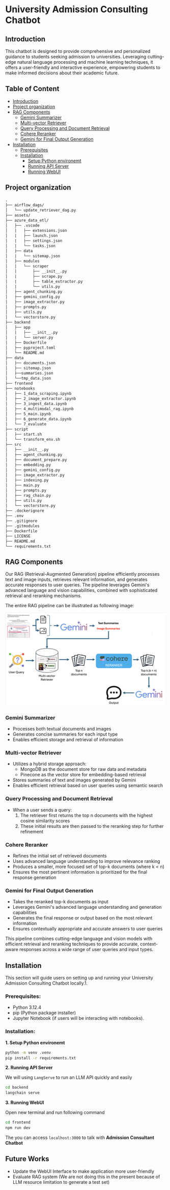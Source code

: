 # University Admission Consulting Chatbot

## Introduction

This chatbot is designed to provide comprehensive and personalized guidance to students seeking admission to universities. Leveraging cutting-edge natural language processing and machine learning techniques, it offers a user-friendly and interactive experience, empowering students to make informed decisions about their academic future.

## Table of Content

- [Introduction](#introduction)
- [Project organization](#project-organization)
- [RAG Components](#rag-components)
  - [Gemini Summarizer](#gemini-summarizer)
  - [Multi-vector Retriever](#multi-vector-retriever)
  - [Query Processing and Document Retrieval](#query-processing-and-document-retrieval)
  - [Cohere Reranker](#cohere-reranker)
  - [Gemini for Final Output Generation](#gemini-for-final-output-generation)
- [Installation](#installation)
  - [Prerequisites](#prerequisites)
  - [Installation](#installation)
    - [Setup Python environemt](#setup-python-environemt)
    - [Running API Server](#running-api-server)
    - [Running WebUI](#running-webui)

## Project organization

```
.
├── airflow_dags/
│   └── update_retriever_dag.py
├── assets/
├── azure_data_etl/
│   ├── .vscode
│   |   ├── extensions.json
│   |   ├── launch.json
│   |   ├── settings.json
│   |   └── tasks.json
│   ├── data
│   |   └── sitemap.json
│   ├── modules
│   |   └── scraper
│   |       ├── __init__.py
│   |       ├── scrape.py
│   |       ├── table_extractor.py
│   |       └── utils.py
│   ├── agent_chunking.py
│   ├── gemini_config.py
│   ├── image_extractor.py
│   ├── prompts.py
│   ├── utils.py
│   └── vectorstore.py
├── backend
│   ├── app
│   |   ├── __init__.py
│   |   └── server.py
│   ├── Dockerfile
│   ├── pyproject.toml
│   └── README.md
├── data
│   ├── documents.json
│   ├── sitemap.json
│   ├──summaries.json
│   └──tmp_data.json
├── frontend 
├── notebooks
│   ├── 1_data_scraping.ipynb
│   ├── 2_image_extractor.ipynb
│   ├── 3_ingest_data.ipynb
│   ├── 4_multimodal_rag.ipynb
│   ├── 5_main.ipynb
│   ├── 6_generate_data.ipynb
│   └── 7_evaluate
├── script
│   ├── start.sh
│   └── transform_env.sh
├── src
│   ├── __init__.py
│   ├── agent_chunking.py
│   ├── document_prepare.py
│   ├── embedding.py
│   ├── gemini_config.py
│   ├── image_extractor.py
│   ├── indexing.py
│   ├── main.py
│   ├── prompts.py
│   ├── rag_chain.py
│   ├── utils.py
│   └── vectorstore.py
├── .dockerignore
├── .env
├── .gitignore
├── .gitmodules
├── Dockerfile
├── LICENSE
├── README.md
└── requirements.txt
```

## RAG Components

Our RAG (Retrieval-Augmented Generation) pipeline efficiently processes text and image inputs, retrieves relevant information, and generates accurate responses to user queries. The pipeline leverages Gemini's advanced language and vision capabilities, combined with sophisticated retrieval and reranking mechanisms.

The entire RAG pipeline can be illustrated as following image:

![RAG pipeline](./assets/RAG-pipeline.png   )

### Gemini Summarizer

- Processes both textual documents and images
- Generates concise summaries for each input type
- Enables efficient storage and retrieval of information

### Multi-vector Retriever

- Utilizes a hybrid storage approach:
  - MongoDB as the document store for raw data and metadata
  - Pinecone as the vector store for embedding-based retrieval
- Stores summaries of text and images generated by Gemini
- Enables efficient retrieval based on user queries using semantic search

### Query Processing and Document Retrieval

- When a user sends a query:
  1. The retriever first returns the top n documents with the highest cosine similarity scores
  2. These initial results are then passed to the reranking step for further refinement

### Cohere Reranker

- Refines the initial set of retrieved documents
- Uses advanced language understanding to improve relevance ranking
- Produces a smaller, more focused set of top-k documents (where k < n)
- Ensures the most pertinent information is prioritized for the final response generation

### Gemini for Final Output Generation

- Takes the reranked top-k documents as input
- Leverages Gemini's advanced language understanding and generation capabilities
- Generates the final response or output based on the most relevant information
- Ensures contextually appropriate and accurate answers to user queries

This pipeline combines cutting-edge language and vision models with efficient retrieval and reranking techniques to provide accurate, context-aware responses across a wide range of user queries and input types.

## Installation

This section will guide users on setting up and running your University Admission Consulting Chatbot locally.1.

### Prerequisites:

- Python 3.12.4
- pip (Python package installer)
- Jupyter Notebook (if users will be interacting with notebooks).

### Installation:

**1. Setup Python environemt**

```bash
python -m venv .venv
pip install -r requirements.txt
```

**2. Running API Server**

We will using `LangServe` to run an LLM API quickly and easily

```bash
cd backend
langchain serve
```

**3. Running WebUI**

Open new terminal and run following command

```bash
cd frontend
npm run dev
```

The you can access `localhost:3000` to talk with **Admission Consultant Chatbot**

## Future Works

- Update the WebUI Interface to make application more user-friendly
- Evaluate RAG system (We are not doing this in the present because of LLM resource limitation to generate a test set)


